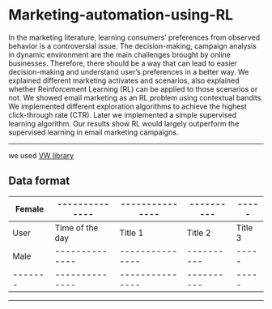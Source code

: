 # Marketing-automation-using-RL

In the marketing literature, learning consumers’ preferences from observed behavior is a controversial issue. The decision-making, campaign analysis in dynamic environment are the main challenges brought by online businesses. Therefore, there should be a way that can lead to easier decision-making and understand user’s preferences in a better way. We explained different marketing activates and scenarios, also explained whether Reinforcement Learning (RL) can be applied to those scenarios or not. We showed email marketing as an RL problem using contextual bandits. We implemented different exploration algorithms to achieve the highest click-through rate (CTR). Later we implemented a simple supervised learning algorithm. Our results show RL would largely outperform the supervised learning in email marketing campaigns. 

***
we used [VW library](https://vowpalwabbit.org/tutorials/contextual_bandit)


## Data format

| Female  | --------------  |---------------| ----------|----- |
| ------- | --------------  | --------------- | ----------|----- |
| User    | Time of the day | Title 1 | Title 2 | Title 3 | Title 4 | 
| Male    | --------------  | --------------- | ----------|----- |
| ------- | --------------  | --------------- | ----------|----- |


***

